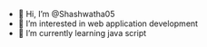 - 👋 Hi, I’m @Shashwatha05
- 👀 I’m interested in web application development 
- 🌱 I’m currently learning java script

<!---
Shashwatha05/Shashwatha05 is a ✨ special ✨ repository because its `README.md` (this file) appears on your GitHub profile.
You can click the Preview link to take a look at your changes.
--->
